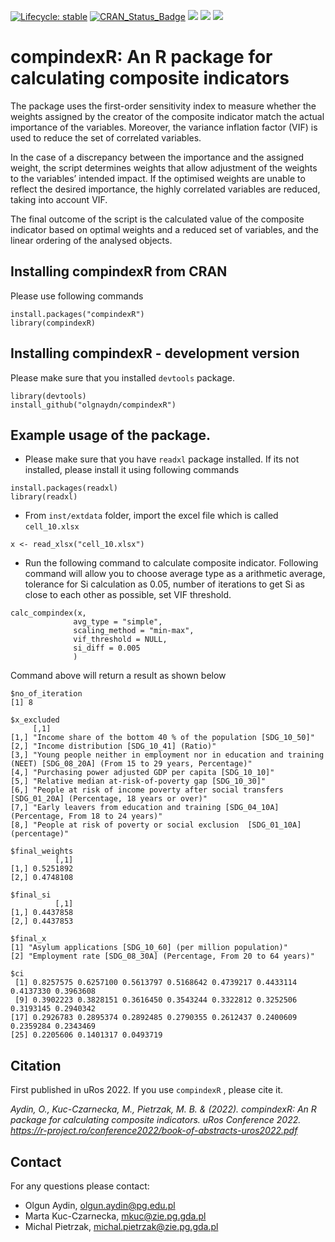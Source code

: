 [![Lifecycle: stable](https://img.shields.io/badge/lifecycle-stable-brightgreen.svg)](https://lifecycle.r-lib.org/articles/stages.html#stable)
[![CRAN_Status_Badge](http://www.r-pkg.org/badges/version/compindexR?color=green)](https://cran.r-project.org/package=compindexR)
[![](http://cranlogs.r-pkg.org/badges/grand-total/compindexR?color=green)](https://cran.r-project.org/package=compindexR)
[![](http://cranlogs.r-pkg.org/badges/compindexR?color=green)](https://cran.r-project.org/package=compindexR)
[![](http://cranlogs.r-pkg.org/badges/last-week/compindexR?color=green)](https://cran.r-project.org/package=compindexR)

# compindexR: An R package for calculating composite indicators

The package uses the first-order sensitivity index to measure whether the weights assigned by the creator of the composite indicator match the actual importance of the variables. Moreover, the variance inflation factor (VIF) is used to reduce the set of correlated variables. 

In the case of a discrepancy between the importance and the assigned weight, the script determines weights that allow adjustment of the weights to the variables’ intended impact. If the optimised weights are unable to reflect the desired importance, the highly correlated variables are reduced, taking into account VIF. 

The final outcome of the script is the calculated value of the composite indicator based on optimal weights and a reduced set of variables, and the linear ordering of the analysed objects.

## Installing compindexR from CRAN

Please use following commands

```
install.packages("compindexR")
library(compindexR)

```

## Installing compindexR - development version

Please make sure that you installed `devtools` package. 

```
library(devtools)
install_github("olgnaydn/compindexR")

```


## Example usage of the package.

- Please make sure that you have `readxl` package installed. If its not installed, please install it using following commands

```
install.packages(readxl)
library(readxl)
```
- From `inst/extdata` folder, import the excel file which is called `cell_10.xlsx`

```
x <- read_xlsx("cell_10.xlsx")
```
- Run the following command to calculate composite indicator. Following command will allow you to choose average type as a arithmetic average, tolerance for Si calculation as 0.05, number of iterations to get Si as close to each other as possible, set VIF threshold. 

```
calc_compindex(x, 
              avg_type = "simple", 
              scaling_method = "min-max", 
              vif_threshold = NULL, 
              si_diff = 0.005
              )
```

Command above will return a result as shown below

```
$no_of_iteration
[1] 8

$x_excluded
     [,1]                                                                                                                    
[1,] "Income share of the bottom 40 % of the population [SDG_10_50]"                                                         
[2,] "Income distribution [SDG_10_41] (Ratio)"                                                                               
[3,] "Young people neither in employment nor in education and training (NEET) [SDG_08_20A] (From 15 to 29 years, Percentage)"
[4,] "Purchasing power adjusted GDP per capita [SDG_10_10]"                                                                  
[5,] "Relative median at-risk-of-poverty gap [SDG_10_30]"                                                                    
[6,] "People at risk of income poverty after social transfers [SDG_01_20A] (Percentage, 18 years or over)"                   
[7,] "Early leavers from education and training [SDG_04_10A] (Percentage, From 18 to 24 years)"                              
[8,] "People at risk of poverty or social exclusion  [SDG_01_10A] (percentage)"                                              

$final_weights
          [,1]
[1,] 0.5251892
[2,] 0.4748108

$final_si
          [,1]
[1,] 0.4437858
[2,] 0.4437853

$final_x
[1] "Asylum applications [SDG_10_60] (per million population)"      
[2] "Employment rate [SDG_08_30A] (Percentage, From 20 to 64 years)"

$ci
 [1] 0.8257575 0.6257100 0.5613797 0.5168642 0.4739217 0.4433114 0.4137330 0.3963608
 [9] 0.3902223 0.3828151 0.3616450 0.3543244 0.3322812 0.3252506 0.3193145 0.2940342
[17] 0.2926783 0.2895374 0.2892485 0.2790355 0.2612437 0.2400609 0.2359284 0.2343469
[25] 0.2205606 0.1401317 0.0493719
```

## Citation

First published in uRos 2022. If you use `compindexR` , please cite it.

*Aydin, O., Kuc-Czarnecka, M., Pietrzak, M. B. &  (2022). compindexR: An R package for calculating composite indicators. uRos Conference 2022. https://r-project.ro/conference2022/book-of-abstracts-uros2022.pdf*

## Contact

For any questions please contact:

- Olgun Aydin, olgun.aydin@pg.edu.pl
- Marta Kuc-Czarnecka, mkuc@zie.pg.gda.pl
- Michal Pietrzak, michal.pietrzak@zie.pg.gda.pl
